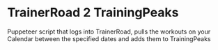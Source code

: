 # TrainerRoad 2 TrainingPeaks
 Puppeteer script that logs into TrainerRoad, pulls the workouts on your Calendar between the specified dates and adds them to TrainingPeaks
